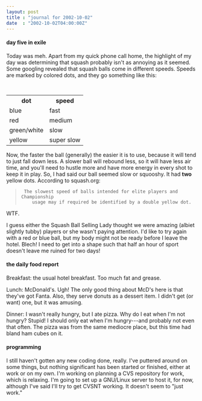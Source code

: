 ```yaml
---
layout: post
title : "journal for 2002-10-02"
date  : "2002-10-02T04:00:00Z"
---
```

<h4>day five in exile</h4>Today was meh.  Apart from my quick phone call home, the highlight of my day was determining that squash probably isn't as annoying as it seemed.  Some googling revealed that squash balls come in different speeds.  Speeds are marked by colored dots, and they go something like this:

<table>
<pre><code>	<tr><th>dot</th><th>speed</th></tr>
	<tr><td>blue</td><td>fast</td></tr>
	<tr><td>red</td><td>medium</td></tr>
	<tr><td>green/white</td><td>slow</td></tr>
	<tr><td>yellow</td><td>super slow</td></tr>
</code></pre>

</table>

Now, the faster the ball (generally) the easier it is to use, because it will tend to just fall down less.  A slower ball will rebound less, so it will have less air time, and you'll need to hustle more and have more energy in every shot to keep it in play.  So, I had said our ball seemed slow or squooshy.  It had <strong>two</strong> yellow dots.  According to squash.org:

<blockquote>
<pre><code>	The slowest speed of balls intended for elite players and Championship
	usage may if required be identified by a double yellow dot.
</code></pre>

</blockquote>

WTF.

I guess either the Squash Ball Selling Lady thought we were amazing (albiet slightly tubby) players or she wasn't paying attention.  I'd like to try again with a red or blue ball, but my body might not be ready before I leave the hotel.  Blech!  I need to get into a shape such that half an hour of sport doesn't leave me ruined for two days!<h4>the daily food report</h4>Breakfast:  the usual hotel breakfast.  Too much fat and grease.

Lunch:  McDonald's.  Ugh!  The only good thing about McD's here is that they've got Fanta.  Also, they serve donuts as a dessert item.  I didn't get (or want) one, but it was amusing.

Dinner:  I wasn't really hungry, but I ate pizza.  Why do I eat when I'm not hungry?  Stupid!  I should only eat when I'm hungry---and probably not even that often.  The pizza was from the same mediocre place, but this time had bland ham cubes on it.<h4>programming</h4>I still haven't gotten any new coding done, really.  I've puttered around on some things, but nothing significant has been started or finished, either at work or on my own.  I'm working on planning a CVS repository for work, which is relaxing.  I'm going to set up a GNU/Linux server to host it, for now, although I've said I'll try to get CVSNT working.  It doesn't seem to "just work."

